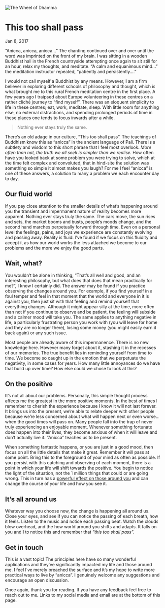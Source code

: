 <!--
title: This too shall pass
date: Jan 8, 2017
watermarkImg: /images/content/article-2/watermark.svg
watermarkAlt: The Wheel of Dhamma
-->

![The Wheel of Dhamma][image-1]
# This too shall pass
<time> Jan 8, 2017 </time>

“Anicca, anicca, anicca…” The chanting continued over and over until the word was imprinted on the front of my brain. I was sitting in a wooden Buddhist hall in the French countryside attempting once again to sit still for an hour, relax my thoughts, and meditate. “A calm and equanimous mind…” the meditation instructor repeated, “patiently and persistently….” 

I would not call myself a Buddhist by any means. However, I am a firm believer in exploring different schools of philosophy and thought, which is what brought me to this rural French meditation centre in the first place. A few years ago I traipsed about Europe volunteering in these centres on a rather cliché journey to “find myself”. There was an eloquent simplicity to life in these centres; eat, work, meditate, sleep. With little room for anything else, no external distractions, and spending prolonged periods of time in these places one tends to focus inwards after a while. 

> Nothing ever stays truly the same. 

There’s an old adage in our culture, “This too shall pass”. The teachings of Buddhism know this as “anicca” in the ancient language of Pali. There is a  subtlety and wisdom to this short phrase that I feel most overlook. *More often than not, the truth we all seek is simpler than we realise.* How often have you looked back at some problem you were trying to solve, which at the time felt complex and convoluted, that in hind-site the solution was something so simple it almost makes you laugh? For me I feel “anicca” is one of these answers, a solution to many a problem we each encounter day to day.

## Our fluid world
If you pay close attention to the smaller details of what’s happening around you the transient and impermanent nature of reality becomes more apparent. Nothing ever stays truly the same. The cars move, the sun rises and sets, the market booms and busts, people’s moods change, and the second hand marches perpetually forward through time. Even on a personal level the feelings, pains, and joys we experience are constantly evolving and passing away. Reality is fluid. I’ve found if we focus on this fluidity and accept it as how our world works the less attached we become to our problems and the more we enjoy the good parts.

## Wait, what?
You wouldn’t be alone in thinking, “That’s all well and good, and an interesting philosophy, but what does that does that mean practically for me?”, I know I certainly did. The answer may be found if you practice observing the changes around you. For example, if you find yourself in a foul temper and feel in that moment that the world and everyone in it is against you, then just sit with that feeling and remind yourself that everything changes. Although it might appear silly at the time, more often than not if you continue to observe and be patient, the feeling will subside and a calmer mood will take you. The same applies to anything negative in life, a particularly frustrating person you work with (you will leave for home and they are no longer there), losing some money (you might easily earn it back again) or any such issue.

Most people are already aware of this impermanence. There is no new knowledge here. However many forget about it, stashing it in the recesses of our memories. The true benefit lies in reminding yourself from time to time. We become so caught up in the emotion that we perpetuate the negativity, in some cases for years. How many little annoyances do we have that build up over time? How else could we chose to look at this?

## On the positive
It’s not all about our problems. Personally, this simple thought process affects me the greatest in the more positive moments. In the best of times I remember to cherish the experience because I know it will not last forever. It brings us into the present, we’re able to relate deeper with other people because we’re less concerned about what will happen next or even worse… when the good times will pass on. Many people fall into the trap of never truly experiencing an enjoyable moment. Whenever something fortunate does happen into their lives, they become anxious of when it will leave and don’t actually live it. “Anicca” teaches us to be present. 

When something fantastic happens, or you are just in a good mood, then focus on all the little details that make it great. Remember it will pass at some point. Bring this to the foreground of your mind as often as possible. If you persist with this catching and observing of each moment, there is a point in which your life will shift towards the positive. You begin to notice the light of the situation, not the 1 million things that could or are going wrong. This in turn has a [powerful effect on those around you][1] and can change the course of your life and how you see it. 

## It’s all around us
Whatever way you choose now, the change is happening all around us. Close your eyes, and see if you can notice the passing of each breath, how it feels. Listen to the music and notice each passing beat. Watch the clouds blow overhead, and the how world around you shifts and adapts.  It falls on you and I to notice this and remember that *“this too shall pass”.*

## Get in touch
This is a vast topic! The principles here have so many wonderful applications and they’ve significantly impacted my life and those around me. I feel I’ve merely breached the surface and it’s my hope to write more practical ways to live by “anicca”. I genuinely welcome any suggestions and encourage an open discussion.

Once again, thank you for reading. If you have any feedback feel free to reach out to me. Links to my social media and email are at the bottom of this page.

[1]:	environment

[image-1]:	/images/content/article-2/header.svg "The Wheel of Dhamma"